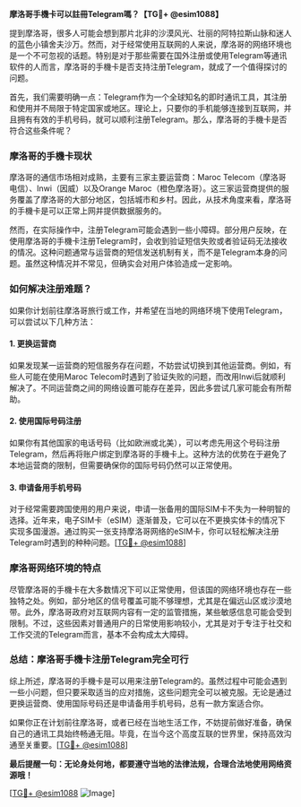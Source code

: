 **摩洛哥手機卡可以註冊Telegram嗎？【TG💪+ @esim1088】**

提到摩洛哥，很多人可能会想到那片北非的沙漠风光、壮丽的阿特拉斯山脉和迷人的蓝色小镇舍夫沙万。然而，对于经常使用互联网的人来说，摩洛哥的网络环境也是一个不可忽视的话题。特别是对于那些需要在国外注册或使用Telegram等通讯软件的人而言，摩洛哥的手機卡是否支持注册Telegram，就成了一个值得探讨的问题。

首先，我们需要明确一点：Telegram作为一个全球知名的即时通讯工具，其注册和使用并不局限于特定国家或地区。理论上，只要你的手机能够连接到互联网，并且拥有有效的手机号码，就可以顺利注册Telegram。那么，摩洛哥的手機卡是否符合这些条件呢？

### **摩洛哥的手機卡现状**

摩洛哥的通信市场相对成熟，主要有三家主要运营商：Maroc Telecom（摩洛哥电信）、Inwi（因威）以及Orange Maroc（橙色摩洛哥）。这三家运营商提供的服务覆盖了摩洛哥的大部分地区，包括城市和乡村。因此，从技术角度来看，摩洛哥的手機卡是可以正常上网并提供数据服务的。

然而，在实际操作中，注册Telegram可能会遇到一些小障碍。部分用户反映，在使用摩洛哥的手機卡注册Telegram时，会收到验证短信失败或者验证码无法接收的情况。这种问题通常与运营商的短信发送机制有关，而不是Telegram本身的问题。虽然这种情况并不常见，但确实会对用户体验造成一定影响。

### **如何解决注册难题？**

如果你计划前往摩洛哥旅行或工作，并希望在当地的网络环境下使用Telegram，可以尝试以下几种方法：

#### **1. 更换运营商**
如果发现某一运营商的短信服务存在问题，不妨尝试切换到其他运营商。例如，有些人可能在使用Maroc Telecom时遇到了验证失败的问题，而改用Inwi后就顺利解决了。不同运营商之间的网络设置可能存在差异，因此多尝试几家可能会有所帮助。

#### **2. 使用国际号码注册**
如果你有其他国家的电话号码（比如欧洲或北美），可以考虑先用这个号码注册Telegram，然后再将账户绑定到摩洛哥的手機卡上。这种方法的优势在于避免了本地运营商的限制，但需要确保你的国际号码仍然可以正常使用。

#### **3. 申请备用手机号码**
对于经常需要跨国使用的用户来说，申请一张备用的国际SIM卡不失为一种明智的选择。近年来，电子SIM卡（eSIM）逐渐普及，它可以在不更换实体卡的情况下实现多国漫游。通过购买一张支持摩洛哥网络的eSIM卡，你可以轻松解决注册Telegram时遇到的种种问题。[[TG💪+ @esim1088](https://t.me/s/esim1088)]

### **摩洛哥网络环境的特点**

尽管摩洛哥的手機卡在大多数情况下可以正常使用，但该国的网络环境也存在一些独特之处。例如，部分地区的信号覆盖可能不够理想，尤其是在偏远山区或沙漠地带。此外，摩洛哥政府对互联网内容有一定的监管措施，某些敏感信息可能会受到限制。不过，这些因素对普通用户的日常使用影响较小，尤其是对于专注于社交和工作交流的Telegram而言，基本不会构成太大障碍。

### **总结：摩洛哥手機卡注册Telegram完全可行**

综上所述，摩洛哥的手機卡是可以用来注册Telegram的。虽然过程中可能会遇到一些小问题，但只要采取适当的应对措施，这些问题完全可以被克服。无论是通过更换运营商、使用国际号码还是申请备用手机号码，总有一款方案适合你。

如果你正在计划前往摩洛哥，或者已经在当地生活工作，不妨提前做好准备，确保自己的通讯工具始终畅通无阻。毕竟，在当今这个高度互联的世界里，保持高效沟通至关重要。[[TG💪+ @esim1088](https://t.me/s/esim1088)] 

**最后提醒一句：无论身处何地，都要遵守当地的法律法规，合理合法地使用网络资源哦！** 

[[TG💪+ @esim1088](https://t.me/s/esim1088) ![Image](https://i.postimg.cc/4NQfJmqS/Snipaste-2025-05-13-00-14-12.png)]
